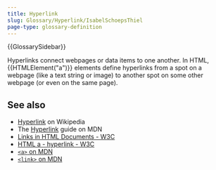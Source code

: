 ```yaml
---
title: Hyperlink
slug: Glossary/Hyperlink/IsabelSchoepsThiel
page-type: glossary-definition
---
```


{{GlossarySidebar}}

Hyperlinks connect webpages or data items to one another. In HTML, {{HTMLElement("a")}} elements define hyperlinks from a spot on a webpage (like a text string or image) to another spot on some other webpage (or even on the same page).

## See also

- [Hyperlink](https://en.wikipedia.org/wiki/Hyperlink) on Wikipedia
- The [Hyperlink](/en-US/docs/Learn/HTML/Introduction_to_HTML/Creating_hyperlinks) guide on MDN
- [Links in HTML Documents - W3C](https://www.w3.org/TR/1999/REC-html401-19991224/struct/links.html)
- [HTML a - hyperlink - W3C](https://w3c.github.io/html-reference/a.html)
- [`<a>` on MDN](/en-US/docs/Web/HTML/Element/a)
- [`<link>` on MDN](/en-US/docs/Web/HTML/Element/link)
